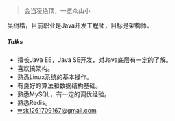 

> 会当凌绝顶，一览众山小  


吴树楷，目前职业是Java开发工程师，目标是架构师。


##### Talks


- 擅长Java EE，Java SE开发，对Java底层有一定的了解。
- 喜欢搞架构。
- 熟悉Linux系统的基本操作。
- 有良好的算法和数据结构基础。
- 熟悉MySQL，有一定的调优经验。
- 熟悉Redis。
- wsk1261709167@gmail.com

